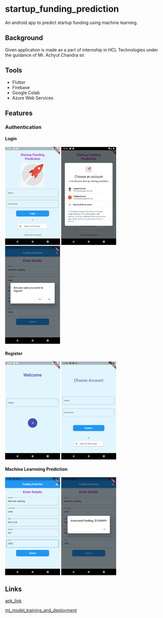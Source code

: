 # startup_funding_prediction

An android app to predict startup funding using machine learning.

## Background

Given application is made as a part of internship in HCL Technologies under the guidance of Mr. Achyut Chandra sir.

## Tools

* Flutter
* Firebase
* Google Colab
* Azure Web Services

## Features

### Authentication

#### Login
 <img src="./screenshots/login.png" width="180" height="320"> <img src="./screenshots/google_sign_in.png" width="180" height="320"> <img src="./screenshots/logout.png" width="180" height="320">

#### Register
 <img src="./screenshots/register.png" width="180" height="320"> <img src="./screenshots/register_account.png" width="180" height="320">

#### Machine Learnning Prediction
 <img src="./screenshots/home_details_filled.png" width="180" height="320">  <img src="./screenshots/home_model_prediction.png" width="180" height="320">

## Links
[apk_link](https://drive.google.com/file/d/19oH_rOfgWs53bpxv0EzudkxStWoUX4XH/view?usp=sharing)

[ml_model_training_and_deployment](https://drive.google.com/drive/folders/1MSCOV8E2gHqNz2kE4Fn0UCIAgxnNrXWI?usp=sharing)